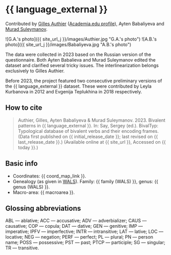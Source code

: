 # {{ language_external }}

Contributed by [Gilles Authier](https://www.ephe.psl.eu/gilles-authier) ([Academia.edu profile](https://ephe.academia.edu/GillesAuthier)), Ayten Babaliyeva and [Murad Suleymanov](https://proclac.cnrs.fr/author/msuleymanov/).

![G.A.'s photo]({{ site_url_j }}/images/Authier.jpg "G.A.'s photo")
![A.B.'s photo]({{ site_url_j }}/images/Babaliyeva.jpg "A.B.'s photo")

The data were collected in 2023 based on the Russian version of the questionnaire. Both Ayten Babalieva and Murad Suleymanov edited the dataset and clarified several tricky issues. The interlinearization belongs exclusively to Gilles Authier.

Before 2023, the project featured two consecutive preliminary versions of the {{ language_external }} dataset. These were contributed by Leyla Kurbanova in 2012 and Evgenija Teplukhina in 2018 respectively.

## How to cite

> Authier, Gilles, Ayten Babaliyeva & Murad Suleymanov. 2023. Bivalent patterns in {{ language_external }}. In: Say, Sergey (ed.). BivalTyp: Typological database of bivalent verbs and their encoding frames. (Data first published on {{ initial_release_date }}; last revised on {{ last_release_date }}.) (Available online at {{ site_url }}, Accessed on {{ today }}.)

## Basic info

- Coordinates: {{ coord_map_link }}.
- Genealogy (as given in [WALS](https://wals.info/)). Family: {{ family (WALS) }}, genus: {{ genus (WALS) }}.
- Macro-area: {{ macroarea }}.

## Glossing abbreviations

ABL — ablative; ACC — accusative; ADV — adverbializer; CAUS — causative; COP — copula; DAT — dative; GEN — genitive; IMP — imperative; IPFV — imperfective; INTR — intransitive; LAT — lative; LOC — locative; NEG — negation; PERF — perfect; PL — plural; PN — person name; POSS — possessive; PST — past; PTCP — participle; SG — singular; TR — transitive.
